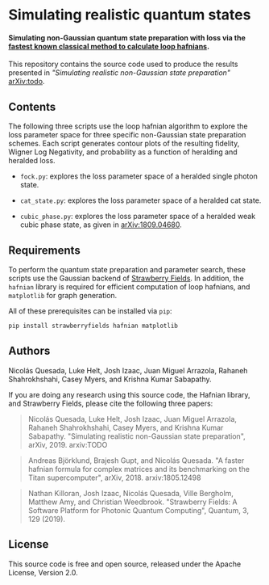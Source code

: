 # Simulating realistic quantum states

#### Simulating non-Gaussian quantum state preparation with loss via the [fastest known classical method to calculate loop hafnians](https://github.com/XanaduAI/hafnian).

This repository contains the source code used to produce the results presented in
*"Simulating realistic non-Gaussian state preparation"* [arXiv:todo](https://arxiv.org/abs/1809.04680).

## Contents

The following three scripts use the loop hafnian algorithm to explore the loss
parameter space for three specific non-Gaussian state preparation schemes. Each script generates
contour plots of the resulting fidelity, Wigner Log Negativity, and probability as a function
of heralding and heralded loss.

* `fock.py`: explores the loss parameter space of a heralded single photon state.

* `cat_state.py`: explores the loss parameter space of a heralded cat state.

* `cubic_phase.py`: explores the loss parameter space of a heralded weak cubic phase state,
  as given in [arXiv:1809.04680](https://arxiv.org/abs/1809.04680).


## Requirements

To perform the quantum state preparation and parameter search, these scripts use the
Gaussian backend of [Strawberry Fields](https://github.com/XanaduAI/strawberryfields).
In addition, the `hafnian` library is required for efficient computation of loop hafnians,
and `matplotlib` for graph generation.

All of these prerequisites can be installed via `pip`:

```bash
pip install strawberryfields hafnian matplotlib
```

## Authors

Nicolás Quesada, Luke Helt, Josh Izaac, Juan Miguel Arrazola, Rahaneh Shahrokhshahi,
Casey Myers, and Krishna Kumar Sabapathy.

If you are doing any research using this source code, the Hafnian library, and
Strawberry Fields, please cite the following three papers:

> Nicolás Quesada, Luke Helt, Josh Izaac, Juan Miguel Arrazola, Rahaneh Shahrokhshahi,
Casey Myers, and Krishna Kumar Sabapathy. "Simulating realistic non-Gaussian state preparation",
> arXiv, 2019. arxiv:TODO

> Andreas Björklund, Brajesh Gupt, and Nicolás Quesada. "A faster hafnian formula
> for complex matrices and its benchmarking on the Titan supercomputer", arXiv, 2018.
> arxiv:1805.12498

> Nathan Killoran, Josh Izaac, Nicolás Quesada, Ville Bergholm, Matthew Amy, and
> Christian Weedbrook. "Strawberry Fields: A Software Platform for Photonic Quantum Computing",
> Quantum, 3, 129 (2019).

## License

This source code is free and open source, released under the Apache License, Version 2.0.
